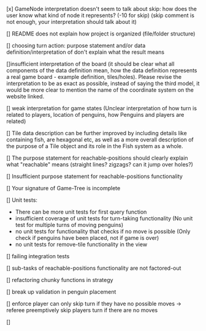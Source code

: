 [x] GameNode interpretation doesn't seem to talk about skip: how does the user know what kind of node it represents? (-10 for skip) (skip comment is not enough, your interpretation should talk about it)

[] README does not explain how project is organized (file/folder structure)

[] choosing turn action: purpose statement and/or data definition/interpretation of <Action> don't explain what the result means

[]insufficient interpretation of the board (it should be clear what all components of the data definition mean, how the data definition represents a real game board - example definition, tiles/holes). Please revise the interpretation to be as exact as possible, instead of saying the third model, it would be more clear to mention the name of the coordinate system on the website linked.

[] weak interpretation for game states (Unclear interpretation of how turn is related to players, location of penguins, how Penguins and players are related)

[] Tile data description can be further improved by including details like containing fish, are hexagonal etc, as well as a more overall description of the purpose of a Tile object and its role in the Fish system as a whole.

[] The purpose statement for reachable-positions should clearly explain what "reachable" means (straight lines? zigzags? can it jump over holes?)

[] Insufficient purpose statement for reachable-positions functionality

[] Your signature of Game-Tree is incomplete

[] Unit tests:

-   There can be more unit tests for first query function
-   insufficient coverage of unit tests for turn-taking functionality (No unit test for multiple turns of moving penguins)
-   no unit tests for functionality that checks if no move is possible (Only check if penguins have been placed, not if game is over)
-   no unit tests for remove-tile functionality in the view

[] failing integration tests

[] sub-tasks of reachable-positions functionality are not factored-out

[] refactoring chunky functions in strategy

[] break up validation in penguin placement

[] enforce player can only skip turn if they have no possible moves -> referee preemptively skip players turn if there are no moves

[]
